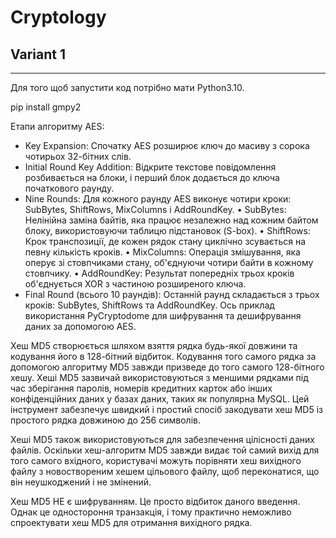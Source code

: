 # Cryptology

## Variant 1
------------

Для того щоб запустити код потрібно мати Python3.10.

pip install gmpy2

Етапи алгоритму AES:
- Key Expansion: Спочатку AES розширює ключ до масиву з сорока чотирьох 32-бітних слів.
- Initial Round Key Addition: Відкрите текстове повідомлення розбивається на блоки, і перший блок додається до ключа початкового раунду.
- Nine Rounds: Для кожного раунду AES виконує чотири кроки: SubBytes, ShiftRows, MixColumns і AddRoundKey. • SubBytes: Нелінійна заміна байтів, яка працює незалежно над кожним байтом блоку, використовуючи таблицю підстановок (S-box). • ShiftRows: Крок транспозиції, де кожен рядок стану циклічно зсувається на певну кількість кроків. • MixColumns: Операція змішування, яка оперує зі стовпчиками стану, об'єднуючи чотири байти в кожному стовпчику. • AddRoundKey: Результат попередніх трьох кроків об'єднується XOR з частиною розширеного ключа.
- Final Round (всього 10 раундів): Останній раунд складається з трьох кроків: SubBytes, ShiftRows та AddRoundKey. Ось приклад використання PyCryptodome для шифрування та дешифрування даних за допомогою AES.


Хеш MD5 створюється шляхом взяття рядка будь-якої довжини та кодування його в 128-бітний відбиток. Кодування того самого рядка за допомогою алгоритму MD5 завжди призведе до того самого 128-бітного хешу. Хеші MD5 зазвичай використовуються з меншими рядками під час зберігання паролів, номерів кредитних карток або інших конфіденційних даних у базах даних, таких як популярна MySQL. Цей інструмент забезпечує швидкий і простий спосіб закодувати хеш MD5 із простого рядка довжиною до 256 символів.

Хеші MD5 також використовуються для забезпечення цілісності даних файлів. Оскільки хеш-алгоритм MD5 завжди видає той самий вихід для того самого вхідного, користувачі можуть порівняти хеш вихідного файлу з новоствореним хешем цільового файлу, щоб переконатися, що він неушкоджений і не змінений.

Хеш MD5 НЕ є шифруванням. Це просто відбиток даного введення. Однак це одностороння транзакція, і тому практично неможливо спроектувати хеш MD5 для отримання вихідного рядка.